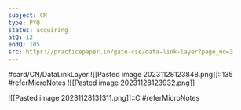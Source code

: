 ```yaml
---
subject: CN
type: PYQ
status: acquiring
atQ: 12
endQ: 105
src: https://practicepaper.in/gate-cse/data-link-layer?page_no=3
---
```

#card/CN/DataLinkLayer 
![[Pasted image 20231128123848.png]]::135 #referMicroNotes ![[Pasted image 20231128123932.png]]

![[Pasted image 20231128131311.png]]::C #referMicroNotes 




